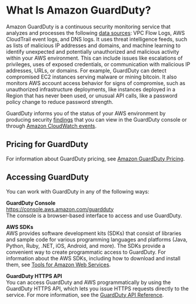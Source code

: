 # What Is Amazon GuardDuty?<a name="what-is-guardduty"></a>

Amazon GuardDuty is a continuous security monitoring service that analyzes and processes the following [data sources](guardduty_data-sources.md): VPC Flow Logs, AWS CloudTrail event logs, and DNS logs\. It uses threat intelligence feeds, such as lists of malicious IP addresses and domains, and machine learning to identify unexpected and potentially unauthorized and malicious activity within your AWS environment\. This can include issues like escalations of privileges, uses of exposed credentials, or communication with malicious IP addresses, URLs, or domains\. For example, GuardDuty can detect compromised EC2 instances serving malware or mining bitcoin\. It also monitors AWS account access behavior for signs of compromise, such as unauthorized infrastructure deployments, like instances deployed in a Region that has never been used, or unusual API calls, like a password policy change to reduce password strength\.

GuardDuty informs you of the status of your AWS environment by producing security [findings](guardduty_findings.md) that you can view in the GuardDuty console or through [Amazon CloudWatch events](guardduty_findings_cloudwatch.md)\. 

## Pricing for GuardDuty<a name="guardduty_pricing"></a>

For information about GuardDuty pricing, see [Amazon GuardDuty Pricing](http://aws.amazon.com/guardduty/pricing/)\. 

## Accessing GuardDuty<a name="guardduty_access"></a>

You can work with GuardDuty in any of the following ways: 

**GuardDuty Console**  
[https://console\.aws\.amazon\.com/guardduty](https://console.aws.amazon.com/guardduty)  
The console is a browser\-based interface to access and use GuardDuty\.

**AWS SDKs**  
AWS provides software development kits \(SDKs\) that consist of libraries and sample code for various programming languages and platforms \(Java, Python, Ruby, \.NET, iOS, Android, and more\)\. The SDKs provide a convenient way to create programmatic access to GuardDuty\. For information about the AWS SDKs, including how to download and install them, see [Tools for Amazon Web Services](https://aws.amazon.com/tools/)\.

**GuardDuty HTTPS API**  
You can access GuardDuty and AWS programmatically by using the GuardDuty HTTPS API, which lets you issue HTTPS requests directly to the service\. For more information, see the [GuardDuty API Reference](https://docs.aws.amazon.com/guardduty/latest/APIReference/)\. 